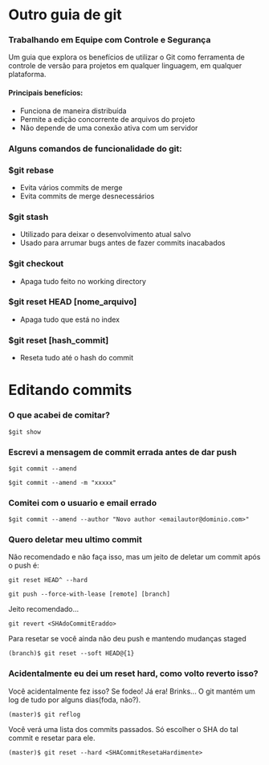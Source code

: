 # Outro guia de git
### Trabalhando em Equipe com Controle e Segurança

Um guia que explora os benefícios de utilizar o Git como ferramenta de controle de versão para projetos em qualquer linguagem, em qualquer plataforma.

#### Principais benefícios:
* Funciona de maneira distribuída
* Permite a edição concorrente de arquivos do projeto
* Não depende de uma conexão ativa com um servidor

### Alguns comandos de funcionalidade do git:
### $git rebase
* Evita vários commits de merge
* Evita commits de merge desnecessários

### $git stash
* Utilizado para deixar o desenvolvimento atual salvo
* Usado para arrumar bugs antes de fazer commits inacabados

### $git checkout
* Apaga tudo feito no working directory

### $git reset HEAD [nome_arquivo]
* Apaga tudo que está no index

### $git reset [hash_commit]
* Reseta tudo até o hash do commit

# Editando commits
### O que acabei de comitar?
``` $git show ```

### Escrevi a mensagem de commit errada antes de dar push
``` $git commit --amend ```

``` $git commit --amend -m "xxxxx" ```

### Comitei com o usuario e email errado
``` $git commit --amend --author "Novo author <emailautor@dominio.com>" ```

### Quero deletar meu ultimo commit
Não recomendado e não faça isso, mas um jeito de deletar um commit após o push é:

``` git reset HEAD^ --hard ```

``` git push --force-with-lease [remote] [branch] ```

Jeito recomendado...

``` git revert <SHAdoCommitEraddo> ```

Para resetar se você ainda não deu push e mantendo mudanças staged

``` (branch)$ git reset --soft HEAD@{1} ```

### Acidentalmente eu dei um reset hard, como volto reverto isso?
Você acidentalmente fez isso? Se fodeo! Já era! Brinks... O git mantém um log de tudo por alguns dias(foda, não?).

``` (master)$ git reflog ```

Você verá uma lista dos commits passados. Só escolher o SHA do tal commit e resetar para ele.

``` (master)$ git reset --hard <SHACommitResetaHardimente> ```
